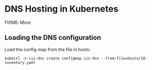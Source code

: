 # DNS Hosting in Kubernetes 

FIXME: More 

## Loading the DNS configuration

Load the config map from the file in hosts: 

```
kubectl -n cis-dns create configmap cis-dns --from-file=hosts/10-inventory.yaml
```